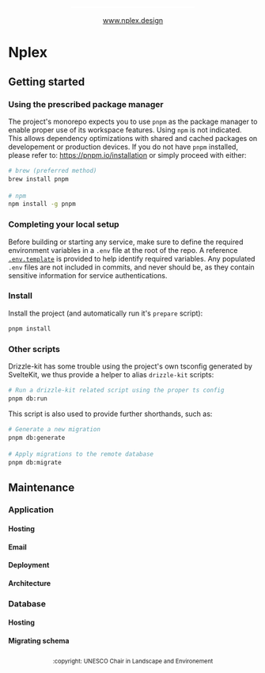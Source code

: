 <p align="center">
  <picture>
    <source media="(prefers-color-scheme: dark)" srcset="/static/logo-on-dark.svg">
    <source media="(prefers-color-scheme: light)" srcset="/static/logo-on-light.svg">
    <img alt="Nplex logo" src="/static/logo-on-dark-animated.svg" height="2em" width="250px">
  </picture>
</p>

<p align="center">
  <a href="www.nplex.design">www.nplex.design</a>
</p>

# Nplex

## Getting started

### Using the prescribed package manager

The project's monorepo expects you to use `pnpm` as the package manager to enable proper use of its
workspace features. Using `npm` is not indicated. This allows dependency optimizations with shared
and cached packages on developement or production devices. If you do not have `pnpm` installed,
please refer to: <https://pnpm.io/installation> or simply proceed with either:

```sh
# brew (preferred method)
brew install pnpm

# npm
npm install -g pnpm
```

### Completing your local setup

Before building or starting any service, make sure to define the required environment variables in a
`.env` file at the root of the repo. A reference [`.env.template`](.env.template) is provided to
help identify required variables. Any populated `.env` files are not included in commits, and never
should be, as they contain sensitive information for service authentications.

### Install

Install the project (and automatically run it's `prepare` script):

```sh
pnpm install
```

### Other scripts

Drizzle-kit has some trouble using the project's own tsconfig generated by SvelteKit, we thus
provide a helper to alias `drizzle-kit` scripts:

```sh
# Run a drizzle-kit related script using the proper ts config
pnpm db:run
```

This script is also used to provide further shorthands, such as:

```sh
# Generate a new migration
pnpm db:generate

# Apply migrations to the remote database
pnpm db:migrate
```

## Maintenance

### Application

#### Hosting

#### Email

#### Deployment

#### Architecture

### Database

#### Hosting

#### Migrating schema

<p align="center">
  <sub>:copyright: UNESCO Chair in Landscape and Environement</sub>
</p>
